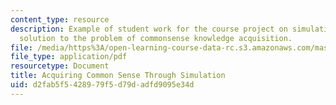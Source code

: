 ```yaml
---
content_type: resource
description: Example of student work for the course project on simulation as an alternative
  solution to the problem of commonsense knowledge acquisition.
file: /media/https%3A/open-learning-course-data-rc.s3.amazonaws.com/mas-964-common-sense-reasoning-for-interactive-applications-fall-2002/d2fab5f5428979f5d79dadfd9095e34d_proj_file3.pdf
file_type: application/pdf
resourcetype: Document
title: Acquiring Common Sense Through Simulation
uid: d2fab5f5-4289-79f5-d79d-adfd9095e34d
---
```

